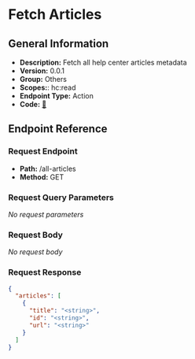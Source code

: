# Fetch Articles

## General Information

- **Description:** Fetch all help center articles metadata
- **Version:** 0.0.1
- **Group:** Others
- **Scopes:**: hc:read
- **Endpoint Type:** Action
- **Code:** [🔗](https://github.com/NangoHQ/integration-templates/tree/main/integrations/zendesk/actions/fetch-articles.ts)

## Endpoint Reference

### Request Endpoint

- **Path:** /all-articles
- **Method:** GET

### Request Query Parameters

_No request parameters_

### Request Body

_No request body_

### Request Response

```json
{
  "articles": [
    {
      "title": "<string>",
      "id": "<string>",
      "url": "<string>"
    }
  ]
}
```
